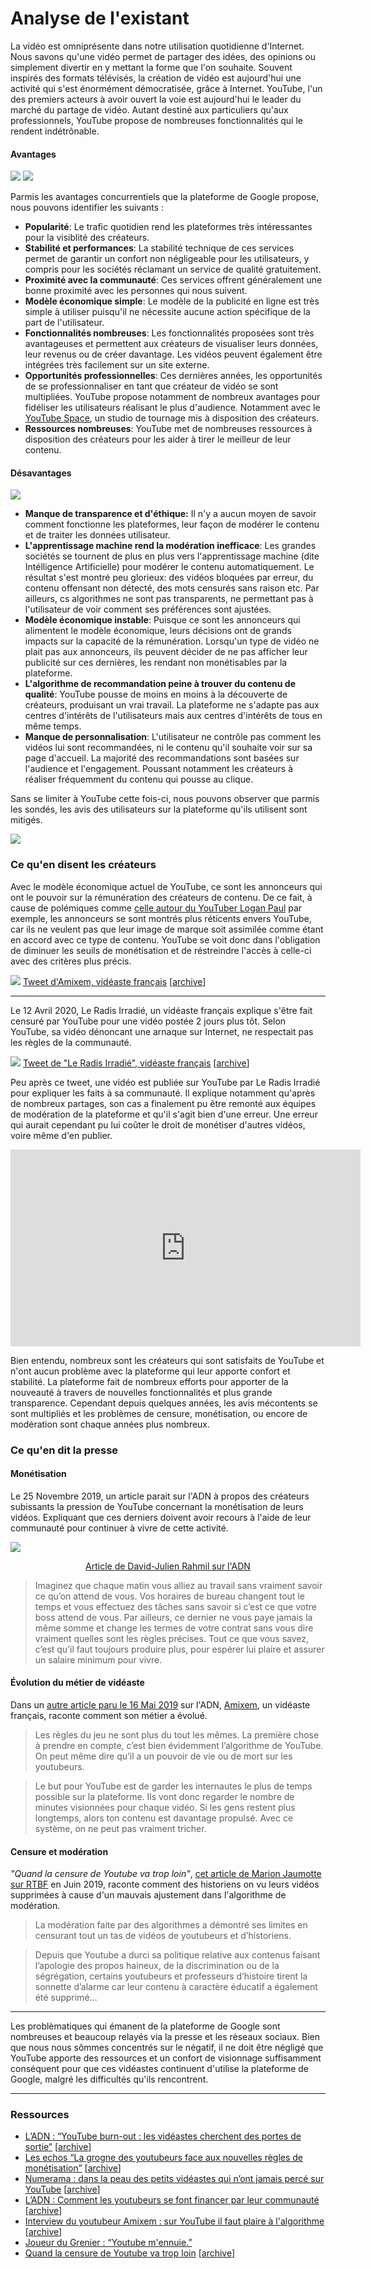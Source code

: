 # Analyse de l'existant

La vidéo est omniprésente dans notre utilisation quotidienne d'Internet. Nous savons qu'une vidéo permet de partager des idées, des opinions ou simplement divertir en y mettant la forme que l'on souhaite. Souvent inspirés des formats télévisés, la création de vidéo est aujourd'hui une activité qui s'est énormément démocratisée, grâce à Internet. YouTube, l'un des premiers acteurs à avoir ouvert la voie est aujourd'hui le leader du marché du partage de vidéo. Autant destiné aux particuliers qu'aux professionnels, YouTube propose de nombreuses fonctionnalités qui le rendent indétrônable.

#### Avantages

![](../assets/study_2.png)
![](../assets/study_3.png)

Parmis les avantages concurrentiels que la plateforme de Google propose, nous pouvons identifier les suivants :

- **Popularité**: Le trafic quotidien rend les plateformes très intéressantes pour la visiblité des créateurs.
- **Stabilité et performances**: La stabilité technique de ces services permet de garantir un confort non négligeable pour les utilisateurs, y compris pour les sociétés réclamant un service de qualité gratuitement.
- **Proximité avec la communauté**: Ces services offrent généralement une bonne proximité avec les personnes qui nous suivent.
- **Modèle économique simple**: Le modèle de la publicité en ligne est très simple à utiliser puisqu'il ne nécessite aucune action spécifique de la part de l'utilisateur.
- **Fonctionnalités nombreuses**: Les fonctionnalités proposées sont très avantageuses et permettent aux créateurs de visualiser leurs données, leur revenus ou de créer davantage. Les vidéos peuvent également être intégrées très facilement sur un site externe.
- **Opportunités professionnelles**: Ces dernières années, les opportunités de se professionnaliser en tant que créateur de vidéo se sont multipliées. YouTube propose notamment de nombreux avantages pour fidéliser les utilisateurs réalisant le plus d'audience. Notamment avec le [YouTube Space](https://www.youtube.com/space/), un studio de tournage mis à disposition des créateurs.
- **Ressources nombreuses**: YouTube met de nombreuses ressources à disposition des créateurs pour les aider à tirer le meilleur de leur contenu.

#### Désavantages

![](../assets/study_4.png)

- **Manque de transparence et d'éthique:** Il n'y a aucun moyen de savoir comment fonctionne les plateformes, leur façon de modérer le contenu et de traiter les données utilisateur.
- **L'apprentissage machine rend la modération inefficace**: Les grandes sociétés se tournent de plus en plus vers l'apprentissage machine (dite Intélligence Artificielle) pour modérer le contenu automatiquement. Le résultat s'est montré peu glorieux: des vidéos bloquées par erreur, du contenu offensant non détecté, des mots censurés sans raison etc. Par ailleurs, cs algorithmes ne sont pas transparents, ne permettant pas à l'utilisateur de voir comment ses préférences sont ajustées.
- **Modèle économique instable**: Puisque ce sont les annonceurs qui alimentent le modèle économique, leurs décisions ont de grands impacts sur la capacité de la rémunération. Lorsqu'un type de vidéo ne plait pas aux annonceurs, ils peuvent décider de ne pas afficher leur publicité sur ces dernières, les rendant non monétisables par la plateforme.
- **L'algorithme de recommandation peine à trouver du contenu de qualité**: YouTube pousse de moins en moins à la découverte de créateurs, produisant un vrai travail. La plateforme ne s'adapte pas aux centres d'intérêts de l'utilisateurs mais aux centres d'intérêts de tous en même temps.
- **Manque de personnalisation**: L'utilisateur ne contrôle pas comment les vidéos lui sont recommandées, ni le contenu qu'il souhaite voir sur sa page d'accueil. La majorité des recommandations sont basées sur l'audience et l'engagement. Poussant notamment les créateurs à réaliser fréquemment du contenu qui pousse au clique.

Sans se limiter à YouTube cette fois-ci, nous pouvons observer que parmis les sondés, les avis des utilisateurs sur la plateforme qu'ils utilisent sont mitigés.

![](../assets/study_5.png)

### Ce qu'en disent les créateurs

Avec le modèle économique actuel de YouTube, ce sont les annonceurs qui ont le pouvoir sur la rémunération des créateurs de contenu. De ce fait, à cause de polémiques comme [celle autour du YouTuber Logan Paul][8] par exemple, les annonceurs se sont montrés plus réticents envers YouTube, car ils ne veulent pas que leur image de marque soit assimilée comme étant en accord avec ce type de contenu. YouTube se voit donc dans l'obligation de diminuer les seuils de monétisation et de réstreindre l'accès à celle-ci avec des critères plus précis.

![](../assets/screenshot_3.png)
[Tweet d'Amixem, vidéaste français][7] [[archive][7_archive]]

----

Le 12 Avril 2020, Le Radis Irradié, un vidéaste français explique s'être fait censuré par YouTube pour une vidéo postée 2 jours plus tôt. Selon YouTube, sa vidéo dénoncant une arnaque sur Internet, ne respectait pas les règles de la communauté.

![](../assets/screenshot_4.png)
[Tweet de "Le Radis Irradié", vidéaste français][9] [[archive][9_archive]]

Peu après ce tweet, une vidéo est publiée sur YouTube par Le Radis Irradié pour expliquer les faits à sa communauté. Il explique notamment qu'après de nombreux partages, son cas a finalement pu être remonté aux équipes de modération de la plateforme et qu'il s'agit bien d'une erreur. Une erreur qui aurait cependant pu lui coûter le droit de monétiser d'autres vidéos, voire même d'en publier.

<div align="center"><iframe width="560" height="315" src="https://www.youtube-nocookie.com/embed/34-KiobBdDM" frameborder="0" allow="accelerometer; autoplay; encrypted-media; gyroscope; picture-in-picture" allowfullscreen></iframe>
</div>

Bien entendu, nombreux sont les créateurs qui sont satisfaits de YouTube et n'ont aucun problème avec la plateforme qui leur apporte confort et stabilité. La plateforme fait de nombreux efforts pour apporter de la nouveauté à travers de nouvelles fonctionnalités et plus grande transparence. Cependant depuis quelques années, les avis mécontents se sont multipliés et les problèmes de censure, monétisation, ou encore de modération sont chaque années plus nombreux.

### Ce qu'en dit la presse

#### Monétisation

Le 25 Novembre 2019, un article parait sur l'ADN à propos des créateurs subissants la pression de YouTube concernant la monétisation de leurs vidéos. Expliquant que ces derniers doivent avoir recours à l'aide de leur communauté pour continuer à vivre de cette activité.

![](../assets/screenshot_2.png)
<div align="center">
    <a href="https://web.archive.org/web/20200229093359/https://www.ladn.eu/media-mutants/tv-et-nouvelles-images/comment-youtubeurs-font-financer-communaute/" target="_blank">Article de David-Julien Rahmil sur l'ADN</a>
</div>

>Imaginez que chaque matin vous alliez au travail sans vraiment savoir ce qu’on attend de vous. Vos horaires de bureau changent tout le temps et vous effectuez des tâches sans savoir si c’est ce que votre boss attend de vous. Par ailleurs, ce dernier ne vous paye jamais la même somme et change les termes de votre contrat sans vous dire vraiment quelles sont les règles précises. Tout ce que vous savez, c’est qu’il faut toujours produire plus, pour espérer lui plaire et assurer un salaire minimum pour vivre.

#### Évolution du métier de vidéaste

Dans un [autre article paru le 16 Mai 2019](https://www.ladn.eu/media-mutants/tv-et-nouvelles-images/amixem-youtube-surtout-plaire-algorithme/) sur l'ADN, [Amixem](https://www.youtube.com/user/FPSCoopGameplays), un vidéaste français, raconte comment son métier a évolué.

>Les règles du jeu ne sont plus du tout les mêmes. La première chose à prendre en compte, c’est bien évidemment l’algorithme de YouTube. On peut même dire qu’il a un pouvoir de vie ou de mort sur les youtubeurs.

>Le but pour YouTube est de garder les internautes le plus de temps possible sur la plateforme. Ils vont donc regarder le nombre de minutes visionnées pour chaque vidéo. Si les gens restent plus longtemps, alors ton contenu est davantage propulsé. Avec ce système, on ne peut pas vraiment tricher.

#### Censure et modération

*"Quand la censure de Youtube va trop loin"*, [cet article de  Marion Jaumotte sur RTBF][10] en Juin 2019, raconte comment des historiens on vu leurs vidéos supprimées à cause d'un mauvais ajustement dans l'algorithme de modération.

>La modération faite par des algorithmes a démontré ses limites en censurant tout un tas de vidéos de youtubeurs et d’historiens.

>Depuis que Youtube a durci sa politique relative aux contenus faisant l’apologie des propos haineux, de la discrimination ou de la ségrégation, certains youtubeurs et professeurs d’histoire tirent la sonnette d’alarme car leur contenu à caractère éducatif a également été supprimé…

----

Les problèmatiques qui émanent de la plateforme de Google sont nombreuses et beaucoup relayés via la presse et les réseaux sociaux. Bien que nous nous sômmes concentrés sur le négatif, il ne doit être négligé que YouTube apporte des ressources et un confort de visionnage suffisamment conséquent pour que ces vidéastes continuent d'utilise la plateforme de Google, malgré les difficultés qu'ils rencontrent.

----

### Ressources

- [L’ADN : “YouTube burn-out : les vidéastes cherchent des portes de sortie”][1] [[archive][1_archive]]
- [Les echos “La grogne des youtubeurs face aux nouvelles règles de monétisation”][2] [[archive][3_archive]]
- [Numerama : dans la peau des petits vidéastes qui n’ont jamais percé sur YouTube][3] [[archive][3_archive]]
- [L’ADN : Comment les youtubeurs se font financer par leur communauté][4] [[archive][4_archive]]
- [Interview du youtubeur Amixem : sur YouTube il faut plaire à l'algorithme][5] [[archive][5_archive]]
- [Joueur du Grenier : “Youtube m'ennuie.”][6]
- [Quand la censure de Youtube va trop loin][10] [[archive][10_archive]]

[1]:https://www.ladn.eu/media-mutants/tv-et-nouvelles-images/comment-youtubeurs-font-financer-communaute/
[1_archive]:https://www.ladn.eu/media-mutants/tv-et-nouvelles-images/comment-youtubeurs-font-financer-communaute/

[2]:https://start.lesechos.fr/innovations-startups/tech-futur/la-grogne-des-youtubeurs-face-aux-nouvelles-regles-de-monetisation-11623.php
[2_archive]:https://start.lesechos.fr/innovations-startups/tech-futur/la-grogne-des-youtubeurs-face-aux-nouvelles-regles-de-monetisation-11623.php

[3]:https://www.numerama.com/pop-culture/510021-remuneration-difficile-manque-de-reconnaissance-les-petits-videastes-ont-le-blues-sur-youtube.html
[3_archive]:https://www.numerama.com/pop-culture/510021-remuneration-difficile-manque-de-reconnaissance-les-petits-videastes-ont-le-blues-sur-youtube.html

[4]:https://www.ladn.eu/media-mutants/tv-et-nouvelles-images/comment-youtubeurs-font-financer-communaute/
[4_archive]:https://www.ladn.eu/media-mutants/tv-et-nouvelles-images/comment-youtubeurs-font-financer-communaute/

[5]:https://www.ladn.eu/media-mutants/tv-et-nouvelles-images/amixem-youtube-surtout-plaire-algorithme/
[5_archive]:https://www.ladn.eu/media-mutants/tv-et-nouvelles-images/amixem-youtube-surtout-plaire-algorithme/

[6]:https://www.youtube.com/watch?v=dZOpobOhOEc

[7]:https://twitter.com/_Amixem/status/953612321707917312
[7_archive]:https://web.archive.org/web/20200418145846/https://twitter.com/_Amixem/status/953612321707917312

[8]:https://www.forbes.com/sites/natalierobehmed/2018/12/03/how-youtube-star-logan-paul-made-14-5-million-amid-scandal/#3ca134026b2d

[9]:https://twitter.com/LeRadisIrradie/status/1249248845172805632
[9_archive]:https://web.archive.org/web/20200412085741/https:/twitter.com/LeRadisIrradie/status/1249248845172805632

[10]:https://www.rtbf.be/culture/article/detail_quand-la-censure-de-youtube-va-trop-loin-marion-jaumotte?id=10257454
[10_archive]:https://www.rtbf.be/culture/article/detail_quand-la-censure-de-youtube-va-trop-loin-marion-jaumotte?id=10257454